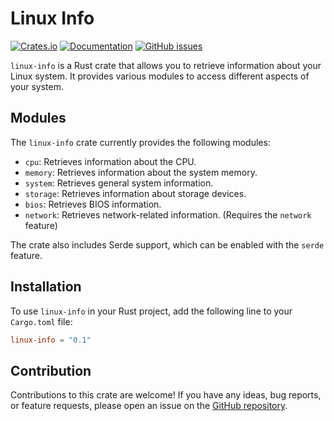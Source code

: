 # Linux Info

[![Crates.io](https://img.shields.io/crates/v/linux-info)](https://crates.io/crates/linux-info)
[![Documentation](https://docs.rs/linux-info/badge.svg)](https://docs.rs/linux-info)
[![GitHub issues](https://img.shields.io/github/issues/soerenmeier/linux-info)](https://github.com/soerenmeier/linux-info/issues)

`linux-info` is a Rust crate that allows you to retrieve information about your Linux system. It provides various modules to access different aspects of your system.

## Modules

The `linux-info` crate currently provides the following modules:

- `cpu`: Retrieves information about the CPU.
- `memory`: Retrieves information about the system memory.
- `system`: Retrieves general system information.
- `storage`: Retrieves information about storage devices.
- `bios`: Retrieves BIOS information.
- `network`: Retrieves network-related information. (Requires the `network` feature)

The crate also includes Serde support, which can be enabled with the `serde` feature.

## Installation

To use `linux-info` in your Rust project, add the following line to your `Cargo.toml` file:

```toml
linux-info = "0.1"
```

## Contribution

Contributions to this crate are welcome! If you have any ideas, bug reports, or feature requests, please open an issue on the [GitHub repository](https://github.com/soerenmeier/linux-info).